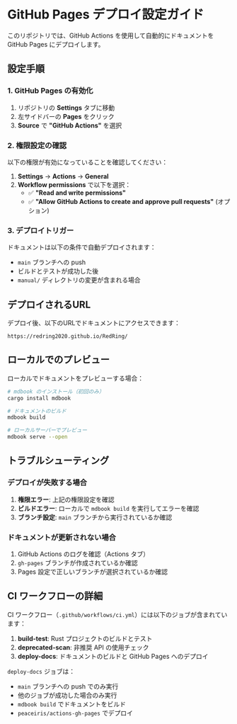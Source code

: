 # GitHub Pages デプロイ設定ガイド

このリポジトリでは、GitHub Actions を使用して自動的にドキュメントを GitHub Pages にデプロイします。

## 設定手順

### 1. GitHub Pages の有効化

1. リポジトリの **Settings** タブに移動
2. 左サイドバーの **Pages** をクリック
3. **Source** で **"GitHub Actions"** を選択

### 2. 権限設定の確認

以下の権限が有効になっていることを確認してください：

1. **Settings** → **Actions** → **General**
2. **Workflow permissions** で以下を選択：
   - ✅ **"Read and write permissions"**
   - ✅ **"Allow GitHub Actions to create and approve pull requests"** (オプション)

### 3. デプロイトリガー

ドキュメントは以下の条件で自動デプロイされます：
- `main` ブランチへの push
- ビルドとテストが成功した後
- `manual/` ディレクトリの変更が含まれる場合

## デプロイされるURL

デプロイ後、以下のURLでドキュメントにアクセスできます：
```
https://redring2020.github.io/RedRing/
```

## ローカルでのプレビュー

ローカルでドキュメントをプレビューする場合：

```bash
# mdbook のインストール（初回のみ）
cargo install mdbook

# ドキュメントのビルド
mdbook build

# ローカルサーバーでプレビュー
mdbook serve --open
```

## トラブルシューティング

### デプロイが失敗する場合

1. **権限エラー**: 上記の権限設定を確認
2. **ビルドエラー**: ローカルで `mdbook build` を実行してエラーを確認
3. **ブランチ設定**: `main` ブランチから実行されているか確認

### ドキュメントが更新されない場合

1. GitHub Actions のログを確認（Actions タブ）
2. `gh-pages` ブランチが作成されているか確認
3. Pages 設定で正しいブランチが選択されているか確認

## CI ワークフローの詳細

CI ワークフロー（`.github/workflows/ci.yml`）には以下のジョブが含まれています：

1. **build-test**: Rust プロジェクトのビルドとテスト
2. **deprecated-scan**: 非推奨 API の使用チェック
3. **deploy-docs**: ドキュメントのビルドと GitHub Pages へのデプロイ

`deploy-docs` ジョブは：
- `main` ブランチへの push でのみ実行
- 他のジョブが成功した場合のみ実行
- `mdbook build` でドキュメントをビルド
- `peaceiris/actions-gh-pages` でデプロイ